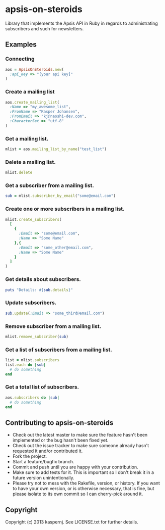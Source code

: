 # apsis-on-steroids

Library that implements the Apsis API in Ruby in regards to administrating subscribers and such for newsletters.

## Examples

### Connecting
```ruby
aos = ApsisOnSteroids.new(
  :api_key => "[your api key]"
)
```

### Create a mailing list
```ruby
aos.create_mailing_list(
  :Name => "my_awesome_list",
  :FromName => "Kasper Johansen",
  :FromEmail => "kj@naoshi-dev.com",
  :CharacterSet => "utf-8"
)
```

### Get a mailing list.
```ruby
mlist = aos.mailing_list_by_name("test_list")
```

### Delete a mailing list.
```ruby
mlist.delete
```

### Get a subscriber from a mailing list.
```ruby
sub = mlist.subscriber_by_email("some@email.com")
```

### Create one or more subscribers in a mailing list.
```ruby
mlist.create_subscribers(
  [
    {
      :Email => "some@email.com",
      :Name => "Some Name"
    },{
      :Email => "some_other@email.com",
      :Name => "Some Name"
    }
  ]
)
```

### Get details about subscribers.
```ruby
puts "Details: #{sub.details}"
```

### Update subscribers.
```ruby
sub.update(:Email => "some_third@email.com")
```

### Remove subscriber from a mailing list.
```ruby
mlist.remove_subscriber(sub)
```

### Get a list of subscribers from a mailing list.
```ruby
list = mlist.subscribers
list.each do |sub|
  # do something
end
```

### Get a total list of subscribers.
```ruby
aos.subscribers do |sub|
  # do something
end
```

## Contributing to apsis-on-steroids
 
* Check out the latest master to make sure the feature hasn't been implemented or the bug hasn't been fixed yet.
* Check out the issue tracker to make sure someone already hasn't requested it and/or contributed it.
* Fork the project.
* Start a feature/bugfix branch.
* Commit and push until you are happy with your contribution.
* Make sure to add tests for it. This is important so I don't break it in a future version unintentionally.
* Please try not to mess with the Rakefile, version, or history. If you want to have your own version, or is otherwise necessary, that is fine, but please isolate to its own commit so I can cherry-pick around it.

## Copyright

Copyright (c) 2013 kaspernj. See LICENSE.txt for
further details.

